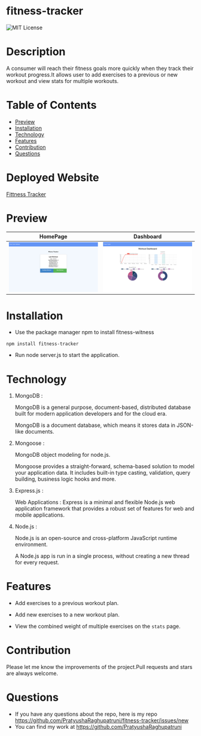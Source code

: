 # fitness-tracker

![MIT License](https://img.shields.io/badge/license-MIT-green)

# Description

A consumer will reach their fitness goals more quickly when they track their workout progress.It allows user to add exercises to a previous or new workout and view stats for multiple workouts.

# Table of Contents
* [Preview](#Preview)
* [Installation](#Installation)
* [Technology](#technology)
* [Features](#Features)
* [Contribution](#contribution)
* [Questions](#Questions)

# Deployed Website
[Fittness Tracker](https://pr-fitness-tracker.herokuapp.com/)

# Preview

 |HomePage|Dashboard
|--|--
|![homepage](public/images/homepage.png)|![dashboard](public/images/dashboard.png)

# Installation

* Use the package manager npm to install fitness-witness

<pre><code>npm install fitness-tracker</code></pre>

* Run node server.js to start the application.

# Technology

1. MongoDB :

    MongoDB is a general purpose, document-based, distributed database built for modern application developers and for the cloud era.

    MongoDB is a document database, which means it stores data in JSON-like documents.

2. Mongoose :

    MongoDB object modeling for node.js.

    Mongoose provides a straight-forward, schema-based solution to model your application data. It includes built-in type casting, validation, query building, business logic hooks and more.

3. Express.js :

   Web Applications : Express is a minimal and flexible Node.js web application framework that provides a robust set of features for web and mobile applications.

4. Node.js :

   Node.js is an open-source and cross-platform JavaScript runtime environment.

   A Node.js app is run in a single process, without creating a new thread for every request.

# Features
 * Add exercises to a previous workout plan.

  * Add new exercises to a new workout plan.

  * View the combined weight of multiple exercises on the `stats` page.


# Contribution
  Please let me know the improvements of the project.Pull requests and stars are always welcome.
  

# Questions
  * If you have any questions about the repo, here is my repo 
  https://github.com/PratyushaRaghupatruni/fitness-tracker/issues/new
  * You can find  my work at https://github.com/PratyushaRaghupatruni






